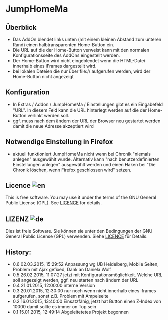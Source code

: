 # JumpHomeMa

## Überblick

- Das AddOn blendet links unten (mit einem kleinen Abstand zum unteren Rand) einen halbtransparenten Home-Button ein.
- Die URL auf die der Home-Button verweist kann mit den normalen Konfigurationsseite des AddOns eingestellt werden.
- Der Home-Button wird nicht eingeblendet wenn die HTML-Datei innerhalb eines iFrames dargestellt wird.
- bei lokalen Dateien die nur über file:// aufgerufen werden, wird der Home-Button nicht angezeigt

## Konfiguration

- In Extras / Addon / JumpHomeMa / Einstellungen gibt es ein Eingabefeld "URL". In diesem Feld kann die URL hinterlegt werden auf die der Home-Button verlinkt werden soll.
- ggf. muss nach dem ändern der URL der Browser neu gestartet werden damit die neue Adresse akzeptiert wird

## Notwendige Einstellung in Firefox

- aktuell funktioniert JumpHomeMa nicht wenn bei Chronik "niemals anlegen" ausgewählt wurde.
  Alternativ kann "nach benutzerdefinierten Einstellungen anlegen" ausgewählt werden und einen Haken bei
  "Die Chronik löschen, wenn Firefox geschlossen wird" setzen.

## Licence  ![en](http://bib.uni-mannheim.de/fileadmin/scripts/flag_en.jpeg)

This is free software. You may use it under the terms of the GNU General Public License (GPL). See <a href="https://github.com/BFallert/JumpHomeMa/blob/master/LICENSE">LICENCE</a> for details.

## LIZENZ  ![de](http://bib.uni-mannheim.de/fileadmin/scripts/flag_de.jpeg)

Dies ist freie Software. Sie können sie unter den Bedingungen der GNU General Public License (GPL) verwenden. Siehe <a href="https://github.com/BFallert/JumpHomeMa/blob/master/LICENSE">LICENCE</a> für Details.

## History:

- 0.6 02.03.2015, 15:29:52  Anpassung wg UB Heidelberg, Mobile Seiten, Problem mit Ajax gefixed, Dank an Daniela Wolf
- 0.5 26.02.2015, 11:07:27  jetzt mit Konfigurationsmöglichkeit. Welche URL soll angezeigt werden, ggf. neu starten nach ändern der URL
- 0.4 21.01.2015, 12:00:00  interne Version
- 0.3 20.01.2015, 12:30:00  nur noch wenn nicht innerhalb eines iframes aufgerufen, sonst z.B. Problem mit Ampelseite
- 0.2 16.01.2015, 13:40:00  Einsatzfähig, jetzt hat Button einen Z-Index von 10000 damit sollte es immer on Top sein
- 0.1 15.01.2015, 12:49:14  Abgeleitetetes Projekt begonnen
